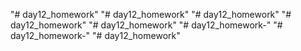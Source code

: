 "# day12_homework" 
"# day12_homework" 
"# day12_homework" 
"# day12_homework" 
"# day12_homework" 
"# day12_homework-" 
"# day12_homework-" 
"# day12_homework" 
